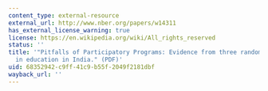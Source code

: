 ```yaml
---
content_type: external-resource
external_url: http://www.nber.org/papers/w14311
has_external_license_warning: true
license: https://en.wikipedia.org/wiki/All_rights_reserved
status: ''
title: '"Pitfalls of Participatory Programs: Evidence from three randomized experiments
  in education in India." (PDF)'
uid: 68352942-c9ff-41c9-b55f-2049f2181dbf
wayback_url: ''
---
```

